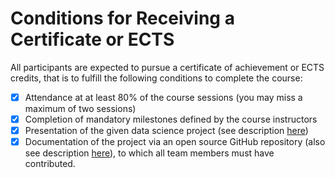 # Conditions for Receiving a Certificate or ECTS

All participants are expected to pursue a certificate of achievement or ECTS credits, that is to fulfill the following conditions to complete the course:

* [x] Attendance at at least 80% of the course sessions (you may miss a maximum of two sessions)
* [x] Completion of mandatory milestones defined by the course instructors
* [x] Presentation of the given data science project (see description [here](woche-9-projektpraesentationen.md))
* [x] Documentation of the project via an open source GitHub repository (also see description [here](woche-9-projektpraesentationen.md)), to which all team members must have contributed.
